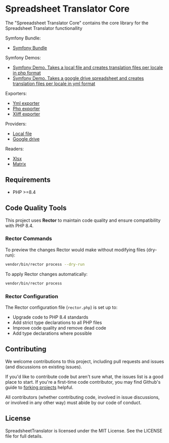 Spreadsheet Translator Core
============================

The "Spreeadsheet Translator Core" contains the core library for the Spreadsheet Translator functionallity

Symfony Bundle:
- <a href="https://github.com/samuelvi/spreadsheet-translator-symfony-bundle">Symfony Bundle</a>

Symfony Demos:

- <a href="https://github.com/samuelvi/translator-symfony-demo-local-file-to-php">Symfony Demo. Takes a local file and creates translation files per locale in php format</a>
- <a href="https://github.com/samuelvi/translator-symfony-demo-google-to-yml">Symfony Demo. Takes a google drive spreadsheet and creates translation files per locale in yml format</a>

Exporters:

- <a href="https://github.com/samuelvi/spreadsheet-translator-exporter-yml">Yml exporter</a>
- <a href="https://github.com/samuelvi/spreadsheet-translator-exporter-php">Php exporter</a>
- <a href="https://github.com/samuelvi/spreadsheet-translator-exporter-xliff">Xliff exporter</a>

Providers:
- <a href="https://github.com/samuelvi/spreadsheet-translator-provider-localfile">Local file</a>
- <a href="https://github.com/samuelvi/spreadsheet-translator-provider-googledrive">Google drive</a>

Readers:

- <a href="https://github.com/samuelvi/spreadsheet-translator-reader-xlsx">Xlsx</a>
- <a href="https://github.com/samuelvi/spreadsheet-translator-reader-matrix">Matrix</a>



Requirements
------------

  * PHP >=8.4

## Code Quality Tools

This project uses **Rector** to maintain code quality and ensure compatibility with PHP 8.4.

### Rector Commands

To preview the changes Rector would make without modifying files (dry-run):

```bash
vendor/bin/rector process --dry-run
```

To apply Rector changes automatically:

```bash
vendor/bin/rector process
```

### Rector Configuration

The Rector configuration file (`rector.php`) is set up to:
- Upgrade code to PHP 8.4 standards
- Add strict type declarations to all PHP files
- Improve code quality and remove dead code
- Add type declarations where possible

Contributing
------------

We welcome contributions to this project, including pull requests and issues (and discussions on existing issues).

If you'd like to contribute code but aren't sure what, the issues list is a good place to start. If you're a first-time code contributor, you may find Github's guide to <a href="https://guides.github.com/activities/forking/">forking projects</a> helpful.

All contributors (whether contributing code, involved in issue discussions, or involved in any other way) must abide by our code of conduct.

License
-------

SpreadsheetTranslator is licensed under the MIT License. See the LICENSE file for full details.
